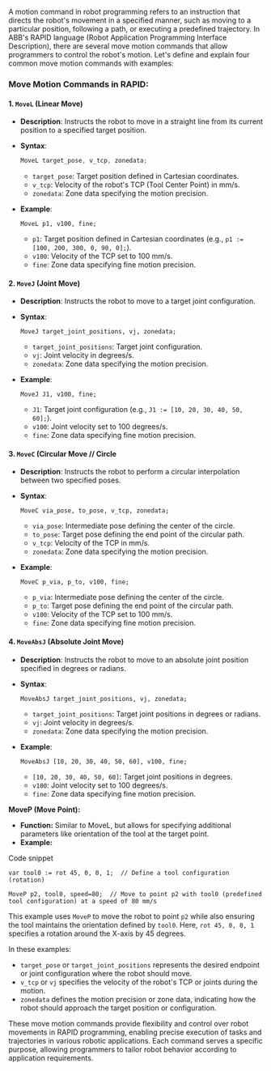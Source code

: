 A motion command in robot programming refers to an instruction that directs the robot's movement in a specified manner, such as moving to a particular position, following a path, or executing a predefined trajectory. In ABB's RAPID language (Robot Application Programming Interface Description), there are several move motion commands that allow programmers to control the robot's motion. Let's define and explain four common move motion commands with examples:

### Move Motion Commands in RAPID:

#### 1. `MoveL` (Linear Move)
- **Description**: Instructs the robot to move in a straight line from its current position to a specified target position.
- **Syntax**:
  ```js
  MoveL target_pose, v_tcp, zonedata;
  ```
  - `target_pose`: Target position defined in Cartesian coordinates.
  - `v_tcp`: Velocity of the robot's TCP (Tool Center Point) in mm/s.
  - `zonedata`: Zone data specifying the motion precision.

- **Example**:
  ```abb
  MoveL p1, v100, fine;
  ```
  - `p1`: Target position defined in Cartesian coordinates (e.g., `p1 := [100, 200, 300, 0, 90, 0];`).
  - `v100`: Velocity of the TCP set to 100 mm/s.
  - `fine`: Zone data specifying fine motion precision.

#### 2. `MoveJ` (Joint Move)
- **Description**: Instructs the robot to move to a target joint configuration.
- **Syntax**:
  ```abb
  MoveJ target_joint_positions, vj, zonedata;
  ```
  - `target_joint_positions`: Target joint configuration.
  - `vj`: Joint velocity in degrees/s.
  - `zonedata`: Zone data specifying the motion precision.

- **Example**:
  ```abb
  MoveJ J1, v100, fine;
  ```
  - `J1`: Target joint configuration (e.g., `J1 := [10, 20, 30, 40, 50, 60];`).
  - `v100`: Joint velocity set to 100 degrees/s.
  - `fine`: Zone data specifying fine motion precision.

#### 3. `MoveC` (Circular Move // Circle
- **Description**: Instructs the robot to perform a circular interpolation between two specified poses.
- **Syntax**:
  ```abb
  MoveC via_pose, to_pose, v_tcp, zonedata;
  ```
  - `via_pose`: Intermediate pose defining the center of the circle.
  - `to_pose`: Target pose defining the end point of the circular path.
  - `v_tcp`: Velocity of the TCP in mm/s.
  - `zonedata`: Zone data specifying the motion precision.

- **Example**:
  ```abb
  MoveC p_via, p_to, v100, fine;
  ```
  - `p_via`: Intermediate pose defining the center of the circle.
  - `p_to`: Target pose defining the end point of the circular path.
  - `v100`: Velocity of the TCP set to 100 mm/s.
  - `fine`: Zone data specifying fine motion precision.

#### 4. `MoveAbsJ` (Absolute Joint Move)
- **Description**: Instructs the robot to move to an absolute joint position specified in degrees or radians.
- **Syntax**:
  ```abb
  MoveAbsJ target_joint_positions, vj, zonedata;
  ```
  - `target_joint_positions`: Target joint positions in degrees or radians.
  - `vj`: Joint velocity in degrees/s.
  - `zonedata`: Zone data specifying the motion precision.

- **Example**:
  ```abb
  MoveAbsJ [10, 20, 30, 40, 50, 60], v100, fine;
  ```
  - `[10, 20, 30, 40, 50, 60]`: Target joint positions in degrees.
  - `v100`: Joint velocity set to 100 degrees/s.
  - `fine`: Zone data specifying fine motion precision.

**MoveP (Move Point):**

- **Function:** Similar to MoveL, but allows for specifying additional parameters like orientation of the tool at the target point.
- **Example:**

Code snippet

```
var tool0 := rot 45, 0, 0, 1;  // Define a tool configuration (rotation)

MoveP p2, tool0, speed=80;  // Move to point p2 with tool0 (predefined tool configuration) at a speed of 80 mm/s
```

This example uses `MoveP` to move the robot to point `p2` while also ensuring the tool maintains the orientation defined by `tool0`. Here, `rot 45, 0, 0, 1` specifies a rotation around the X-axis by 45 degrees.


In these examples:
- `target_pose` or `target_joint_positions` represents the desired endpoint or joint configuration where the robot should move.
- `v_tcp` or `vj` specifies the velocity of the robot's TCP or joints during the motion.
- `zonedata` defines the motion precision or zone data, indicating how the robot should approach the target position or configuration.

These move motion commands provide flexibility and control over robot movements in RAPID programming, enabling precise execution of tasks and trajectories in various robotic applications. Each command serves a specific purpose, allowing programmers to tailor robot behavior according to application requirements.